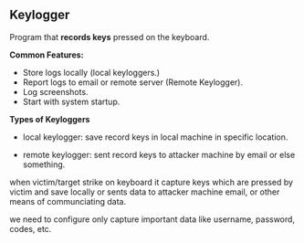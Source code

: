 ## Keylogger

Program that **records keys**
pressed on the keyboard.

**Common Features:**
- Store logs locally (local keyloggers.)
- Report logs to email or remote server (Remote Keylogger).
- Log screenshots.
- Start with system startup.

**Types of Keyloggers**
- local keylogger: save record keys in local machine in specific location.

- remote keylogger: sent record keys to attacker machine by email or else something.

when victim/target strike on keyboard it capture keys which are pressed by victim and save locally or sents data to attacker machine email, or other means of communciating data.

we need to configure only capture important data like username, password, codes, etc.

